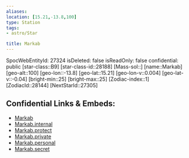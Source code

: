 ```yaml
---
aliases: 
location: [15.21,-13.8,100]
type: Station
tags:
- astro/Star

title: Markab
---
```

SpocWebEntityId: 27324
isDeleted: false
isReadOnly: false
confidential: public
[star-class::B9]
[star-class-id::28188]
[Mass-sol::]
[name::Markab]
[geo-alt::100]
[geo-lon::-13.8]
[geo-lat::15.21]
[geo-lon-v::0.004]
[geo-lat-v::-0.04]
[bright-min::25]
[bright-max::25]
[Zodiac-index::1]
[ZodiacId::28144]
[NextStarId::27305]



## Confidential Links & Embeds: 
- [Markab](../../../_public/astro/Star/Markab.md) 
- [Markab.internal](../../../_internal/astro/Star/Markab.internal.md) 
- [Markab.protect](../../../_protect/astro/Star/Markab.protect.md) 
- [Markab.private](../../../_private/astro/Star/Markab.private.md) 
- [Markab.personal](../../../_personal/astro/Star/Markab.personal.md) 
- [Markab.secret](../../../_secret/astro/Star/Markab.secret.md) 

